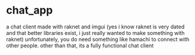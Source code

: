 # chat_app
a chat client made with raknet and imgui (yes i know raknet is very dated and that better libraries exist, i just really wanted to make something with raknet) unfortunately, you do need something like hamachi to connect with other people. other than that, its a fully functional chat client
